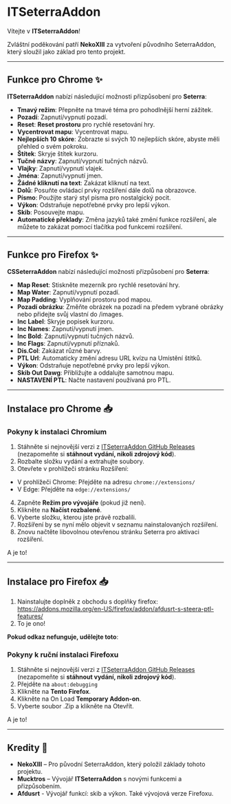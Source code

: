 # ITSeterraAddon

Vítejte v **ITSeterraAddon**!

Zvláštní poděkování patří **NekoXIII** za vytvoření původního SeterraAddon, který sloužil jako základ pro tento projekt.

---

## Funkce pro Chrome ✨

**ITSeterraAddon** nabízí následující možnosti přizpůsobení pro **Seterra**:

- **Tmavý režim**: Přepněte na tmavé téma pro pohodlnější herní zážitek.
- **Pozadí**: Zapnutí/vypnutí pozadí.
- **Reset**: **Reset prostoru** pro rychlé resetování hry.
- **Vycentrovat mapu**: Vycentrovat mapu.
- **Nejlepších 10 skóre**: Zobrazte si svých 10 nejlepších skóre, abyste měli přehled o svém pokroku.
- **Štítek**: Skryje štítek kurzoru.
- **Tučné názvy**: Zapnutí/vypnutí tučných názvů.
- **Vlajky**: Zapnutí/vypnutí vlajek.
- **Jména**: Zapnutí/vypnutí jmen.
- **Žádné kliknutí na text**: Zakázat kliknutí na text.
- **Dolů**: Posuňte ovládací prvky rozšíření dále dolů na obrazovce.
- **Písmo**: Použijte starý styl písma pro nostalgický pocit.
- **Výkon**: Odstraňuje nepotřebné prvky pro lepší výkon.
- **Skib**: Posouvejte mapu.
- **Automatické překlady**: Změna jazyků také změní funkce rozšíření, ale můžete to zakázat pomocí tlačítka pod funkcemi rozšíření.

---

## Funkce pro Firefox ✨

**CSSeterraAddon** nabízí následující možnosti přizpůsobení pro **Seterra**:

- **Map Reset**: Stiskněte mezerník pro rychlé resetování hry.
- **Map Water**: Zapnutí/vypnutí pozadí.
- **Map Padding**: Vyplňování prostoru pod mapou.
- **Pozadí obrázku**: Změňte obrázek na pozadí na předem vybrané obrázky nebo přidejte svůj vlastní do /images.
- **Inc Label**: Skryje popisek kurzoru.
- **Inc Names**: Zapnutí/vypnutí jmen.
- **Inc Bold**: Zapnutí/vypnutí tučných názvů.
- **Inc Flags**: Zapnutí/vypnutí příznaků.
- **Dis.Col**: Zakázat různé barvy.
- **PTL Url**: Automaticky změní adresu URL kvízu na Umístění štítků.
- **Výkon**: Odstraňuje nepotřebné prvky pro lepší výkon.
- **Skib Out Dawg**: Přibližujte a oddalujte samotnou mapu.
- **NASTAVENÍ PTL**: Načte nastavení používaná pro PTL.

---

## Instalace pro Chrome 📥

### Pokyny k instalaci Chromium

1. Stáhněte si nejnovější verzi z [ITSeterraAddon GitHub Releases](https://github.com/Mucktros/ITSeterraAddon/releases/tag/Chrome) (nezapomeňte si **stáhnout vydání, nikoli zdrojový kód**).
2. Rozbalte složku vydání a extrahujte soubory.
3. Otevřete v prohlížeči stránku Rozšíření:
 - V prohlížeči Chrome: Přejděte na adresu `chrome://extensions/`
 - V Edge: Přejděte na `edge://extensions/`
4. Zapněte **Režim pro vývojáře** (pokud již není).
5. Klikněte na **Načíst rozbalené**.
6. Vyberte složku, kterou jste právě rozbalili.
7. Rozšíření by se nyní mělo objevit v seznamu nainstalovaných rozšíření.
8. Znovu načtěte libovolnou otevřenou stránku Seterra pro aktivaci rozšíření.

A je to!

---

## Instalace pro Firefox 📥
1. Nainstalujte doplněk z obchodu s doplňky firefox: https://addons.mozilla.org/en-US/firefox/addon/afdusrt-s-steera-ptl-features/
2. To je ono!

**Pokud odkaz nefunguje, udělejte toto**:

### Pokyny k ruční instalaci Firefoxu


1. Stáhněte si nejnovější verzi z [ITSeterraAddon GitHub Releases](https://github.com/Mucktros/ITSeterraAddon/releases/tag/Firefox) (nezapomeňte si **stáhnout vydání, nikoli zdrojový kód**).
2. Přejděte na `about:debugging`
3. Klikněte na **Tento Firefox**.
4. Klikněte na On Load **Temporary Addon-on**.
5. Vyberte soubor .Zip a klikněte na Otevřít.

A je to!

---

## Kredity 👏

- **NekoXIII** – Pro původní SeterraAddon, který položil základy tohoto projektu.
- **Mucktros** – Vývojář **ITSeterraAddon** s novými funkcemi a přizpůsobením.
- **Afdusrt** - Vývojář funkcí: skib a výkon. Také vývojová verze Firefoxu.
